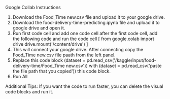 Google Collab Instructions
  1. Download the Food_Time new.csv file and upload it to your google drive.
  2. Download the food-delivery-time-predicting.ipynb file and upload it to google drive and open it.
  3. Run first code cell and add one code cell after the first code cell, add the following code and run the code cell [ from google.colab import drive drive.mount('/content/drive') ]
  4. This will connect your google drive. After connecting copy the Food_Time new.csv file paath from the left panel.
  5. Replace this code block (dataset = pd.read_csv('/kaggle/input/food-delivery-time/Food_Time new.csv')) with (dataset = pd.read_csv('paste the file path that you copied')) this code block.
  6. Run All

Additional Tips:
  If you want the code to run faster, you can delete the visual code blocks and run it.
